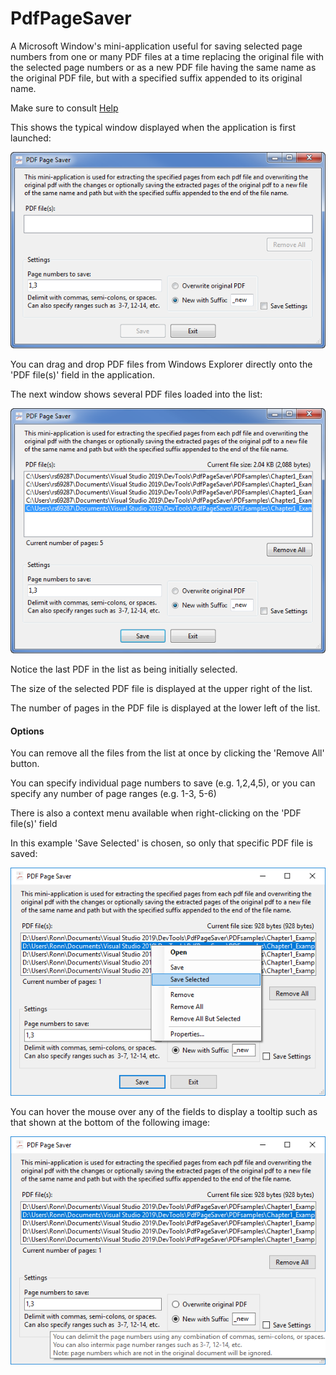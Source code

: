 # PdfPageSaver

A Microsoft Window's mini-application useful for saving selected page numbers from one or 
many PDF files at a time replacing the original file with the selected page numbers or as 
a new PDF file having the same name as the original PDF file, but with a specified suffix 
appended to its original name.

Make sure to consult [Help](help/Help.htm)

This shows the typical window displayed when the application is first launched:

![Image1](Images/image1.png)

You can drag and drop PDF files from Windows Explorer directly onto the 'PDF file(s)' field 
in the application.

The next window shows several PDF files loaded into the list:

![Image2](Images/image2.png)

Notice the last PDF in the list as being initially selected. 

The size of the selected PDF file is displayed at the upper right of the list.

The number of pages in the PDF file is displayed at the lower left of the list.


#### Options

You can remove all the files from the list at once by clicking the 'Remove All' button.

You can specify individual page numbers to save (e.g. 1,2,4,5), 
or you can specify any number of page ranges (e.g. 1-3, 5-6)

There is also a context menu available when right-clicking on the 'PDF file(s)' field

In this example 'Save Selected' is chosen, so only that specific PDF file is saved:

![Image3](Images/image3.png)


You can hover the mouse over any of the fields to display a tooltip such as that 
shown at the bottom of the following image:

![Image4](Images/image4.png)
